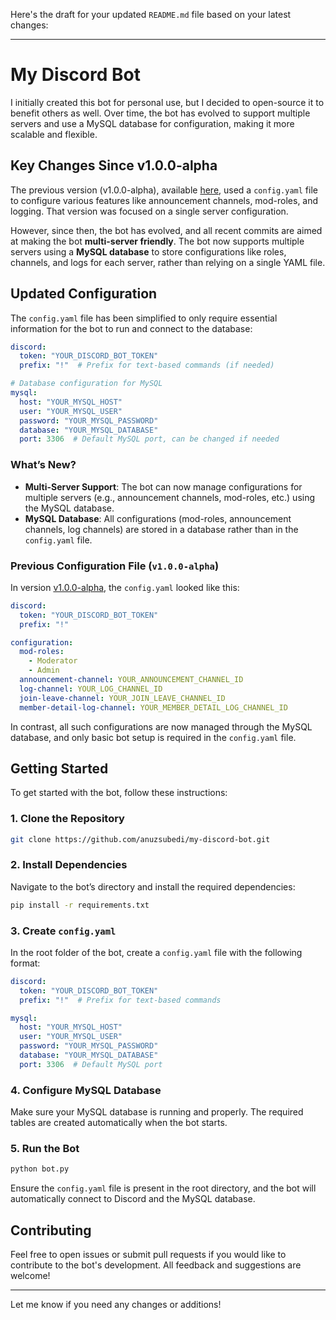 Here's the draft for your updated `README.md` file based on your latest changes:

---

# My Discord Bot

I initially created this bot for personal use, but I decided to open-source it to benefit others as well. Over time, the bot has evolved to support multiple servers and use a MySQL database for configuration, making it more scalable and flexible.

## Key Changes Since v1.0.0-alpha

The previous version (v1.0.0-alpha), available [here](https://github.com/anuzsubedi/my-discord-bot/releases/tag/v1.0.0-alpha), used a `config.yaml` file to configure various features like announcement channels, mod-roles, and logging. That version was focused on a single server configuration.

However, since then, the bot has evolved, and all recent commits are aimed at making the bot **multi-server friendly**. The bot now supports multiple servers using a **MySQL database** to store configurations like roles, channels, and logs for each server, rather than relying on a single YAML file.

## Updated Configuration

The `config.yaml` file has been simplified to only require essential information for the bot to run and connect to the database:

```yaml
discord:
  token: "YOUR_DISCORD_BOT_TOKEN"
  prefix: "!"  # Prefix for text-based commands (if needed)

# Database configuration for MySQL
mysql:
  host: "YOUR_MYSQL_HOST"
  user: "YOUR_MYSQL_USER"
  password: "YOUR_MYSQL_PASSWORD"
  database: "YOUR_MYSQL_DATABASE"
  port: 3306  # Default MySQL port, can be changed if needed
```

### What’s New?
- **Multi-Server Support**: The bot can now manage configurations for multiple servers (e.g., announcement channels, mod-roles, etc.) using the MySQL database.
- **MySQL Database**: All configurations (mod-roles, announcement channels, log channels) are stored in a database rather than in the `config.yaml` file.
  
### Previous Configuration File (`v1.0.0-alpha`)
In version [v1.0.0-alpha](https://github.com/anuzsubedi/my-discord-bot/releases/tag/v1.0.0-alpha), the `config.yaml` looked like this:

```yaml
discord:
  token: "YOUR_DISCORD_BOT_TOKEN"
  prefix: "!"

configuration:
  mod-roles:
    - Moderator
    - Admin
  announcement-channel: YOUR_ANNOUNCEMENT_CHANNEL_ID
  log-channel: YOUR_LOG_CHANNEL_ID
  join-leave-channel: YOUR_JOIN_LEAVE_CHANNEL_ID
  member-detail-log-channel: YOUR_MEMBER_DETAIL_LOG_CHANNEL_ID
```

In contrast, all such configurations are now managed through the MySQL database, and only basic bot setup is required in the `config.yaml` file.

## Getting Started

To get started with the bot, follow these instructions:

### 1. Clone the Repository
```bash
git clone https://github.com/anuzsubedi/my-discord-bot.git
```

### 2. Install Dependencies
Navigate to the bot’s directory and install the required dependencies:
```bash
pip install -r requirements.txt
```

### 3. Create `config.yaml`
In the root folder of the bot, create a `config.yaml` file with the following format:
```yaml
discord:
  token: "YOUR_DISCORD_BOT_TOKEN"
  prefix: "!"  # Prefix for text-based commands

mysql:
  host: "YOUR_MYSQL_HOST"
  user: "YOUR_MYSQL_USER"
  password: "YOUR_MYSQL_PASSWORD"
  database: "YOUR_MYSQL_DATABASE"
  port: 3306  # Default MySQL port
```

### 4. Configure MySQL Database
Make sure your MySQL database is running and properly. The required tables are created automatically when the bot starts.

### 5. Run the Bot
```bash
python bot.py
```

Ensure the `config.yaml` file is present in the root directory, and the bot will automatically connect to Discord and the MySQL database.

## Contributing

Feel free to open issues or submit pull requests if you would like to contribute to the bot's development. All feedback and suggestions are welcome!

---

Let me know if you need any changes or additions!